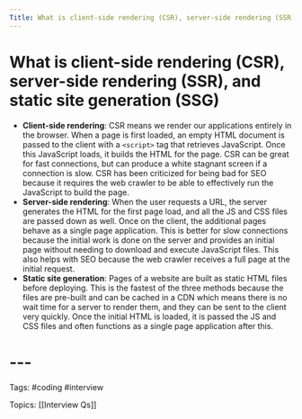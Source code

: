 ```yaml
---
Title: What is client-side rendering (CSR), server-side rendering (SSR), and static site generation (SSG)
---
```


# What is client-side rendering (CSR), server-side rendering (SSR), and static site generation (SSG)

-   **Client-side rendering**: CSR means we render our applications entirely in the browser. When a page is first loaded, an empty HTML document is passed to the client with a `<script>` tag that retrieves JavaScript. Once this JavaScript loads, it builds the HTML for the page. CSR can be great for fast connections, but can produce a white stagnant screen if a connection is slow. CSR has been criticized for being bad for SEO because it requires the web crawler to be able to effectively run the JavaScript to build the page.
-   **Server-side rendering**: When the user requests a URL, the server generates the HTML for the first page load, and all the JS and CSS files are passed down as well. Once on the client, the additional pages behave as a single page application. This is better for slow connections because the initial work is done on the server and provides an initial page without needing to download and execute JavaScript files. This also helps with SEO because the web crawler receives a full page at the initial request.
-   **Static site generation**: Pages of a website are built as static HTML files before deploying. This is the fastest of the three methods because the files are pre-built and can be cached in a CDN which means there is no wait time for a server to render them, and they can be sent to the client very quickly. Once the initial HTML is loaded, it is passed the JS and CSS files and often functions as a single page application after this.
# ---

Tags: #coding #interview

Topics: [[Interview Qs]]


